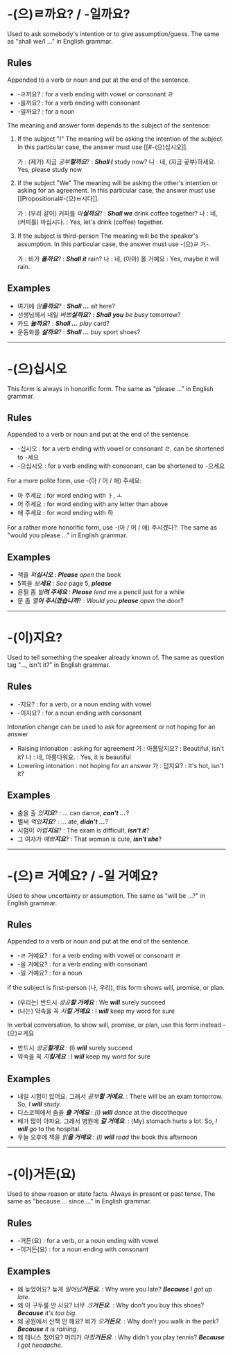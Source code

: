 # -(으)ㄹ까요? / -일까요?
Used to ask somebody's intention or to give assumption/guess. The same as "shall we/I ..." in English grammar.

## Rules
Appended to a verb or noun and put at the end of the sentence.
- -ㄹ까요? : for a verb ending with vowel or consonant ㄹ
- -을까요? : for a verb ending with consonant
- -일까요? : for a noun

The meaning and answer form depends to the subject of the sentence:
1. If the subject "I"
   The meaning will be asking the intention of the subject. In this particular case, the answer must use [[#-(으)십시오]].
   
   가 : (제가) 지금 _공부**할까요**_? : _**Shall I**_ study now?
   니 : 네, (지금 곻부)하세요. : Yes, please study now
2. If the subject "We"
   The meaning will be asking the other's intention or asking for an agreement. In this particular case, the answer must use [[Propositional#-(으)ㅂ시다]].
   
   가 : (우리 같이) 커피를 _마**실까요**_? : _**Shall we**_ drink coffee together?
   나 : 네, (커피를) 마십시다. : Yes, let's drink (coffee) together.
3. If the subject is third-person
   The meaning will be the speaker's assumption. In this particular case, the answer must use -(으)ㄹ 거-.
   
   가 : 비가 _**올까요**_? : _**Shall it**_ rain?
   나 : 네, (아마) 올 거예요 : Yes, maybe it will rain.

## Examples
- 여기에 _앉**을까요**_? : _**Shall ...** sit_ here?
- 선생님께서 내일 _바쁘**실까요**_? : _**Shall you** be busy_ tomorrow?
- 카드 _**놀까요**_? : _**Shall ...** play_ card?
- 운동화를 _**살까요**_? : _**Shall ...** buy_ sport shoes?

---

# -(으)십시오
This form is always in honorific form. The same as "please ..." in English grammar.

## Rules
Appended to a verb or noun and put at the end of the sentence.
- -십시오 : for a verb ending with vowel or consonant ㄹ, can be shortened to -세요
- -으십시오 : for a verb ending with consonant, can be shortened to -으세요

For a more polite form, use -(아 / 어 / 애) 주세요:
- 아 주세요 : for word ending with ㅏ, ㅗ
- 어 주세요 : for word ending with any letter than above
- 애 주세요 : for word ending with 하

For a rather more honorific form, use -(아 / 어 / 애) 주시겠다?. The same as "would you please ..." in English grammar.

## Examples
- 책을 _펴**십시오**_ : _**Please** open_ the book
- 5쪽을 _보**세요**_ : _See_ page 5, _**please**_
- 욘필 좀 _빌**려 주세요**_ : _**Please** lend_ me a pencil just for a while
- 문 좀 _열**어 주시겠습니까**_? : _Would you **please** open_ the door?

---

# -(이)지요?
Used to tell something the speaker already known of. The same as question tag "..., isn't it?" in English grammar.

## Rules
- -지요? : for a verb, or a noun ending with vowel
- -이지요? : for a noun ending with consonant

Intonation change can be used to ask for agreement or not hoping for an answer
- Raising intonation : asking for agreement
  가 : 아름답지요? : Beautiful, isn't it?
  나 : 네, 아름다워요. : Yes, it is beautiful
- Lowering intonation : not hoping for an answer
  가 : 덥지요? : It's hot, isn't it?

## Examples
- 춤을 출 _있**지요**_? : ... can dance, _**can't ...**_?
- 벌써 _먹었**지요**_? : ... ate, _**didn't ...**_?
- 시험이 _어렵**지요**_? : The exam is difficult, _**isn't it**_?
- 그 여자가 _예쁘**지요**_? : That woman is cute, _**isn't she**_?

---

# -(으)ㄹ 거예요? / -일 거예요?
Used to show uncertainty or assumption. The same as "will be ...?" in English grammar.

## Rules
Appended to a verb or noun and put at the end of the sentence.
- -ㄹ 거예요? : for a verb ending with vowel or consonant ㄹ
- -을 거예요? : for a verb ending with consonant
- -일 거예요? : for a noun

If the subject is first-person (나, 우리), this form shows will, promise, or plan.
- (우리는) 반드시 _셩공**할 거예요**_ : We _**will**_ surely succeed
- (나는) 약속을 꼭 _지**킬 거예요**_ : I _**will**_ keep my word for sure

In verbal conversation, to show will, promise, or plan, use this form instead -(으)ㄹ게요
- 반드시 _셩공**할게요**_ : (I) _**will**_ surely succeed
- 약속을 꼭 _지**킬게요**_ : I _**will**_ keep my word for sure

## Examples
- 내일 시험이 있어요. 그래서 _공부**할 거예요**_. : There will be an exam tomorrow. So, _I **will** study_.
- 디스코텍에서 춤을 _**출 거예요**_ : _(I) **will** dance_ at the discotheque
- 배가 많이 아파요. 그래서 병원에 _**갈 거예요**_. : (My) stomach hurts a lot. So, _I **will** go_ to the hospital.
- 우늘 오후에 책을 _읽**을 거예요**_ : _(I) **will** read_ the book this afternoon

---

# -(이)거든(요)
Used to show reason or state facts. Always in present or past tense. The same as "because ... since ..." in English grammar.

## Rules
- -거든(요) : for a verb, or a noun ending with vowel
- -이거든(요) : for a noun ending with consonant

## Examples
- 왜 늦었어요? 늦게 _일어났**거든요**_. : Why were you late? _**Because** I got up late_.
- 왜 이 구두를 안 사요? 너무 _크**거든요**_. : Why don't you buy this shoes? _**Because** it's too big_.
- 왜 공원에서 산책 안 해요? 비가 _오**거든요**_. : Why don't you walk in the park? _**Because** it is raining_.
- 왜 테니스 첬어요? 머리가 _아팠**거든요**_. : Why didn't you play tennis? _**Because** I got headache_.
